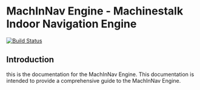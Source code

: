 # MachInNav Engine - Machinestalk Indoor Navigation Engine
[![Build Status](https://travis-ci.org/machinestalk/machinestalk-indoornav-engine.svg?branch=main)](https://github.com/KvRae/docs-generation)

## Introduction
this is the documentation for the MachInNav Engine. This documentation is intended to provide a comprehensive guide to the MachInNav Engine.

